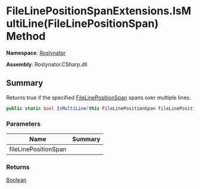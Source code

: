 # FileLinePositionSpanExtensions\.IsMultiLine\(FileLinePositionSpan\) Method

**Namespace**: [Roslynator](../../README.md)

**Assembly**: Roslynator\.CSharp\.dll

## Summary

Returns true if the specified [FileLinePositionSpan](https://docs.microsoft.com/en-us/dotnet/api/microsoft.codeanalysis.filelinepositionspan) spans over multiple lines\.

```csharp
public static bool IsMultiLine(this FileLinePositionSpan fileLinePositionSpan)
```

### Parameters

| Name | Summary |
| ---- | ------- |
| fileLinePositionSpan | |

### Returns

[Boolean](https://docs.microsoft.com/en-us/dotnet/api/system.boolean)

